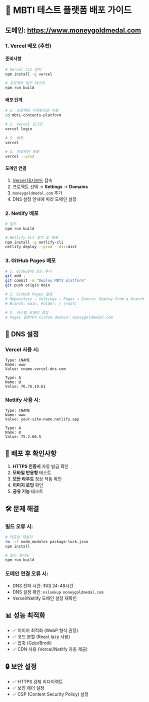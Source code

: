 # 🚀 MBTI 테스트 플랫폼 배포 가이드

## 도메인: https://www.moneygoldmedal.com

### 1. Vercel 배포 (추천)

#### 준비사항
```bash
# Vercel CLI 설치
npm install -g vercel

# 프로젝트 빌드 테스트
npm run build
```

#### 배포 단계
```bash
# 1. 프로젝트 디렉토리로 이동
cd mbti-contents-platform

# 2. Vercel 로그인
vercel login

# 3. 배포
vercel

# 4. 프로덕션 배포
vercel --prod
```

#### 도메인 연결
1. [Vercel 대시보드](https://vercel.com/dashboard) 접속
2. 프로젝트 선택 → **Settings** → **Domains**
3. `moneygoldmedal.com` 추가
4. DNS 설정 안내에 따라 도메인 설정

### 2. Netlify 배포

```bash
# 빌드
npm run build

# Netlify CLI 설치 및 배포
npm install -g netlify-cli
netlify deploy --prod --dir=dist
```

### 3. GitHub Pages 배포

```bash
# 1. GitHub에 코드 푸시
git add .
git commit -m "Deploy MBTI platform"
git push origin main

# 2. GitHub Pages 설정
# Repository → Settings → Pages → Source: Deploy from a branch
# Branch: main, Folder: / (root)

# 3. 커스텀 도메인 설정
# Pages 설정에서 Custom domain: moneygoldmedal.com
```

## 🔧 DNS 설정

### Vercel 사용 시:
```
Type: CNAME
Name: www
Value: cname.vercel-dns.com

Type: A  
Name: @
Value: 76.76.19.61
```

### Netlify 사용 시:
```
Type: CNAME
Name: www
Value: your-site-name.netlify.app

Type: A
Name: @
Value: 75.2.60.5
```

## 📱 배포 후 확인사항

1. **HTTPS 인증서** 자동 발급 확인
2. **모바일 반응형** 테스트
3. **모든 라우트** 정상 작동 확인
4. **이미지 로딩** 확인
5. **공유 기능** 테스트

## 🛠️ 문제 해결

### 빌드 오류 시:
```bash
# 의존성 재설치
rm -rf node_modules package-lock.json
npm install

# 빌드 재시도
npm run build
```

### 도메인 연결 오류 시:
- DNS 전파 시간: 최대 24-48시간
- DNS 설정 확인: `nslookup moneygoldmedal.com`
- Vercel/Netlify 도메인 설정 재확인

## 📊 성능 최적화

- ✅ 이미지 최적화 (WebP 형식 권장)
- ✅ 코드 분할 (React.lazy 사용)
- ✅ 압축 (Gzip/Brotli)
- ✅ CDN 사용 (Vercel/Netlify 자동 제공)

## 🔒 보안 설정

- ✅ HTTPS 강제 리다이렉트
- ✅ 보안 헤더 설정
- ✅ CSP (Content Security Policy) 설정
